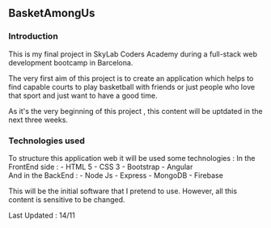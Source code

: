 ## BasketAmongUs 

### **Introduction**

This is my final project in SkyLab Coders Academy during a full-stack web development bootcamp in Barcelona.

The very first aim of this project is to create an application which helps to find capable courts to play basketball with friends or just people who love that sport and just want to have a good time.

As it's the very beginning of this project , this content will be uptdated in the next three weeks.

### **Technologies used**

To structure this application web it will be used some technologies : 
    In the FrontEnd side :
        - HTML 5
        - CSS 3
        - Bootstrap
        - Angular        
    And in the BackEnd : 
        - Node Js
        - Express
        - MongoDB
        - Firebase

This will be the initial software that I pretend to use. However, all this content is sensitive to be changed.




Last Updated : 14/11
